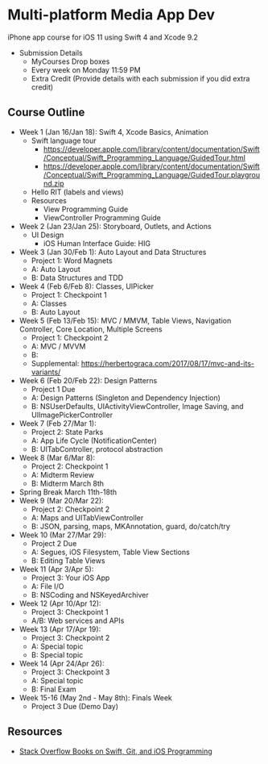 # Multi-platform Media App Dev

iPhone app course for iOS 11 using Swift 4 and Xcode 9.2


* Submission Details
	* MyCourses Drop boxes
	* Every week on Monday 11:59 PM
	* Extra Credit (Provide details with each submission if you did extra credit)


## Course Outline

* Week 1 (Jan 16/Jan 18): Swift 4, Xcode Basics, Animation
	* Swift language tour
		* https://developer.apple.com/library/content/documentation/Swift/Conceptual/Swift_Programming_Language/GuidedTour.html
		* https://developer.apple.com/library/content/documentation/Swift/Conceptual/Swift_Programming_Language/GuidedTour.playground.zip
	* Hello RIT (labels and views)
	* Resources
		* View Programming Guide
		* ViewController Programming Guide
* Week 2 (Jan 23/Jan 25): Storyboard, Outlets, and Actions
	* UI Design
		* iOS Human Interface Guide: HIG
* Week 3 (Jan 30/Feb 1): Auto Layout and Data Structures
	* Project 1: Word Magnets
	* A: Auto Layout
	* B: Data Structures and TDD
* Week 4 (Feb 6/Feb 8): Classes, UIPicker
	* Project 1: Checkpoint 1
	* A: Classes	
	* B: Auto Layout
* Week 5 (Feb 13/Feb 15): MVC / MMVM, Table Views, Navigation Controller, Core Location, Multiple Screens
	* Project 1: Checkpoint 2
	* A: MVC / MVVM
	* B: 
	* Supplemental: https://herbertograca.com/2017/08/17/mvc-and-its-variants/
* Week 6 (Feb 20/Feb 22): Design Patterns 
	* Project 1 Due
	* A: Design Patterns (Singleton and Dependency Injection)
	* B: NSUserDefaults, UIActivityViewController, Image Saving, and UIImagePickerController 
* Week 7 (Feb 27/Mar 1): 
	* Project 2: State Parks
	* A: App Life Cycle (NotificationCenter)
	* B: UITabController, protocol abstraction
* Week 8 (Mar 6/Mar 8):
	* Project 2: Checkpoint 1
	* A: Midterm Review
	* B: Midterm March 8th
* Spring Break March 11th-18th
* Week 9 (Mar 20/Mar 22):
	* Project 2: Checkpoint 2
	* A: Maps and UITabViewController
	* B: JSON, parsing, maps, MKAnnotation, guard, do/catch/try
* Week 10 (Mar 27/Mar 29):
	* Project 2 Due
	* A: Segues, iOS Filesystem, Table View Sections
	* B: Editing Table Views
* Week 11 (Apr 3/Apr 5):
	* Project 3: Your iOS App
	* A: File I/O 
	* B: NSCoding and NSKeyedArchiver
* Week 12 (Apr 10/Apr 12):
	* Project 3: Checkpoint 1
	* A/B: Web services and APIs
* Week 13 (Apr 17/Apr 19):
	* Project 3: Checkpoint 2
	* A: Special topic
	* B: Special topic
* Week 14 (Apr 24/Apr 26):
	* Project 3: Checkpoint 3
	* A: Special topic
	* B: Final Exam
* Week 15-16 (May 2nd - May 8th): Finals Week
	* Project 3 Due (Demo Day)


## Resources

* [Stack Overflow Books on Swift, Git, and iOS Programming](http://goalkicker.com)

